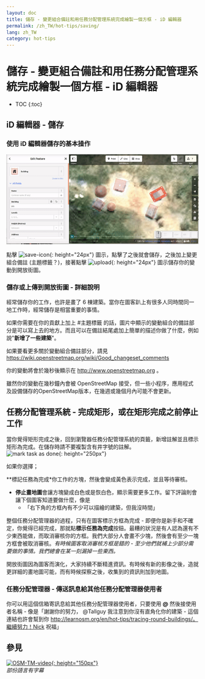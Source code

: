 ```yaml
---
layout: doc
title: 儲存 - 變更組合備註和用任務分配管理系統完成繪製一個方框 - iD 編輯器
permalink: /zh_TW/hot-tips/saving/
lang: zh_TW
category: hot-tips
---
```


儲存 - 變更組合備註和用任務分配管理系統完成繪製一個方框 - iD 編輯器
============

- TOC
{:toc}

iD 編輯器 - 儲存
------------------

### 使用 iD 編輯器儲存的基本操作 ###

![saving][]


點擊 ![save-icon]{: height="24px"} 圖示，點擊了之後就會儲存，之後加上變更組合備註 (主題標籤？)，接著點擊 ![upload]{: height="24px"} 圖示儲存你的變動到開放街圖。  

### 儲存或上傳到開放街圖 - 詳細說明 ###

經常儲存你的工作，也許是畫了 6 棟建築。當你在圖客趴上有很多人同時間同一地工作時，經常儲存是相當重要的事情。  

如果你需要在你的貢獻上加上 #主題標籤 的話，圖片中顯示的變動組合的備註部分是可以寫上去的地方。而且可以在備註結尾處加上簡單的描述你做了什麼，例如說"**新增了一些建築**"。  

如果要看更多關於變動組合備註部分，請見  <https://wiki.openstreetmap.org/wiki/Good_changeset_comments>  

你的變動將會於幾秒後顯示在 <http://www.openstreetmap.org> 。  

雖然你的變動在幾秒鐘內會被 OpenStreetMap 接受，但一些小程序，應用程式及設備儲存的OpenStreetMap版本，在幾週或幾個月內可能不會更新。  

任務分配管理系統 - 完成矩形，或在矩形完成之前停止工作  
-------------------------------------------------------------------

當你覺得矩形完成之後，回到瀏覽器任務分配管理系統的頁籤，新增註解並且標示矩形為完成。在儲存時請不要複製含有井字號的註解。  
![mark task as done]{: height="250px"}  

如果你選擇；

**標記任務為完成*你工作的方塊，然後會變成黃色表示完成，並且等待審核。  
- **停止畫地圖**會讓方塊變成白色或是恢白色，顯示需要更多工作。留下評論則會讓下個圖客知道要做什麼，像是   
    - 「右下角的方框內有不少可以描繪的建築，但我沒時間」  

整個任務分配管理器的過程，只有在圖客標示方框為完成 - 即便你是新手和不確定，你覺得已經完成，那就點**標示任務為完成**按鈕。最糟的狀況是有人認為還有不少東西能做，而取消審核你的方框。我們大部分人會畫不少塊，然後會有至少一塊方框會被取消審核。*有時候圖客取消審核方框是錯的 - 至少他們就補上少部分需要做的事情。我們總會在某一刻漏掉一些東西。*  

開放街圖因為圖客而演化，大家持續不斷精進資訊。有時候有新的影像之後，造就更詳細的畫地圖可能，而有時候探察之後，收集到的資訊則加到地圖。   

### 任務分配管理器 - 傳送訊息給其他任務分配管理器使用者 ###
你可以用這個信箱寄訊息給其他任務分配管理器使用者，只要使用 **@** 然後接使用者名稱 - 像是「謝謝你的努力， @Tallguy 我注意到你沒有直角化你的建築 - 這個連結也許會幫到你 http://learnosm.org/en/hot-tips/tracing-round-buildings/。繼續努力！Nick 祝福」  

參見  
---------

[![OSM-TM-video]{: height="150px"}](https://www.youtube.com/watch?v=_feTGQXLf_M&list=PLb9506_-6FMHZ3nwn9heri3xjQKrSq1hN&index=9 "人道主義OpenStreetMap團隊 - 任務分配管理系統教學影片")  
*部份語言有字幕*  



[saving]:/images/hot-tips/saving.gif
[keymon]:/images/hot-tips/keymon.png
[mark task as done]:/images/hot-tips/mark-task-as-done.png
[save-icon]: /images/beginner/save-icon.png "Save icon"
[upload]: /images/beginner/upload.png "Upload"
[arrow-up]: /images/arrow-up.png
[OSM-TM-video]: /images/hot-tips/OSM-TM-video.png "Humanitarian OpenStreetMap Team - Tasking Manager Tutorial Videos"